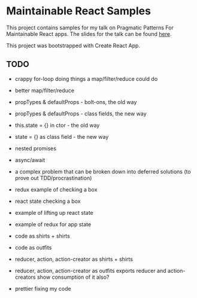 # Maintainable React Samples

This project contains samples for my talk on Pragmatic Patterns For Maintainable React apps. The slides for the talk can be found [here](http://steven-j-hicks-speaking.netlify.com/maintainable-react).

This project was bootstrapped with Create React App.



## TODO

* crappy for-loop doing things a map/filter/reduce could do
* better map/filter/reduce

* propTypes & defaultProps - bolt-ons, the old way
* propTypes & defaultProps - class fields, the new way

* this.state = {} in ctor - the old way
* state = {} as class field - the new way

* nested promises
* async/await

* a complex problem that can be broken down into deferred solutions
  (to prove out TDD/procrastination)

* redux example of checking a box
* react state checking a box
* example of lifting up react state
* example of redux for app state

* code as shirts + shirts
* code as outfits

* reducer, action, action-creator as shirts + shirts
* reducer, action, action-creator as outfits
  exports reducer and action-creators
  show consumption of it also?

* prettier fixing my code